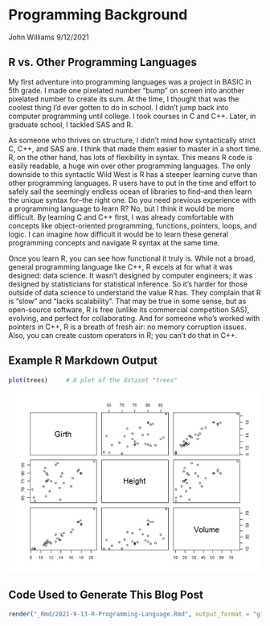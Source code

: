 Programming Background
================
John Williams
9/12/2021

## R vs. Other Programming Languages

My first adventure into programming languages was a project in BASIC in
5th grade. I made one pixelated number “bump” on screen into another
pixelated number to create its sum. At the time, I thought that was the
coolest thing I’d ever gotten to do in school. I didn’t jump back into
computer programming until college. I took courses in C and C++. Later,
in graduate school, I tackled SAS and R.

As someone who thrives on structure, I didn’t mind how syntactically
strict C, C++, and SAS are. I think that made them easier to master in a
short time. R, on the other hand, has lots of flexibility in syntax.
This means R code is easily readable, a huge win over other programming
languages. The only downside to this syntactic Wild West is R has a
steeper learning curve than other programming languages. R users have to
put in the time and effort to safely sail the seemingly endless ocean of
libraries to find–and then learn the unique syntax for–the right one. Do
you need previous experience with a programming language to learn R? No,
but I think it would be more difficult. By learning C and C++ first, I
was already comfortable with concepts like object-oriented programming,
functions, pointers, loops, and logic. I can imagine how difficult it
would be to learn these general programming concepts and navigate R
syntax at the same time.

Once you learn R, you can see how functional it truly is. While not a
broad, general programming language like C++, R excels at for what it
was designed: data science. It wasn’t designed by computer engineers; it
was designed by statisticians for statistical inference. So it’s harder
for those outside of data science to understand the value R has. They
complain that R is “slow” and “lacks scalability”. That may be true in
some sense, but as open-source software, R is free (unlike its
commercial competition SAS), evolving, and perfect for collaborating.
And for someone who’s worked with pointers in C++, R is a breath of
fresh air: no memory corruption issues. Also, you can create custom
operators in R; you can’t do that in C++.

## Example R Markdown Output

``` r
plot(trees)     # A plot of the dataset "trees"
```

![](../images/unnamed-chunk-1-1.png)<!-- -->

## Code Used to Generate This Blog Post

``` r
render("_Rmd/2021-9-13-R-Programming-Language.Rmd", output_format = "github_document", output_dir = "_posts", output_options = list("html_preview = FALSE"))
```
